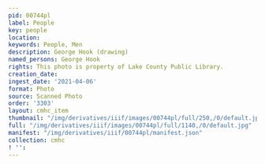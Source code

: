 ```yaml
---
pid: 00744pl
label: People
key: people
location: 
keywords: People, Men
description: George Hook (drawing)
named_persons: George Hook
rights: This photo is property of Lake County Public Library.
creation_date: 
ingest_date: '2021-04-06'
format: Photo
source: Scanned Photo
order: '3303'
layout: cmhc_item
thumbnail: "/img/derivatives/iiif/images/00744pl/full/250,/0/default.jpg"
full: "/img/derivatives/iiif/images/00744pl/full/1140,/0/default.jpg"
manifest: "/img/derivatives/iiif/00744pl/manifest.json"
collection: cmhc
! '': 
---
```

